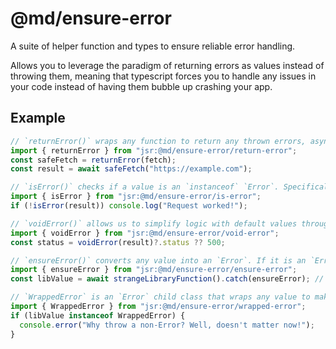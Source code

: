 # @md/ensure-error

A suite of helper function and types to ensure reliable error handling.

Allows you to leverage the paradigm of returning errors as values instead of
throwing them, meaning that typescript forces you to handle any issues in your
code instead of having them bubble up crashing your app.

## Example

```ts
// `returnError()` wraps any function to return any thrown errors, async or not
import { returnError } from "jsr:@md/ensure-error/return-error";
const safeFetch = returnError(fetch);
const result = await safeFetch("https://example.com");

// `isError()` checks if a value is an `instanceof` `Error`. Specifically makes negations/ternaries more legible
import { isError } from "jsr:@md/ensure-error/is-error";
if (!isError(result)) console.log("Request worked!");

// `voidError()` allows us to simplify logic with default values through nullish coalescing (and optional chaining)
import { voidError } from "jsr:@md/ensure-error/void-error";
const status = voidError(result)?.status ?? 500;

// `ensureError()` converts any value into an `Error`. If it is an `Error` instance already, it's returned the same.
import { ensureError } from "jsr:@md/ensure-error/ensure-error";
const libValue = await strangeLibraryFunction().catch(ensureError); // This lib throws non-error values

// `WrappedError` is an `Error` child class that wraps any value to make sure we can deal with annoying cases
import { WrappedError } from "jsr:@md/ensure-error/wrapped-error";
if (libValue instanceof WrappedError) {
  console.error("Why throw a non-Error? Well, doesn't matter now!");
}
```
